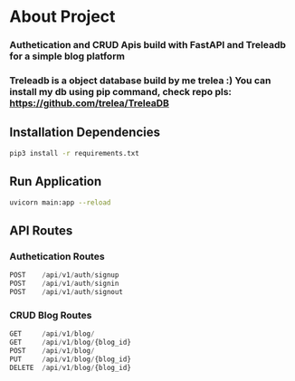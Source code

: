 # About Project

### Authetication and CRUD Apis build with __FastAPI__ and __Treleadb__ for a simple blog platform

### Treleadb is a object database build by me trelea :) You can install my db using pip command, check repo pls: https://github.com/trelea/TreleaDB

## Installation Dependencies
```bash
pip3 install -r requirements.txt
```

## Run Application
```bash
uvicorn main:app --reload
```

## API Routes

### Authetication Routes
```javascript
POST    /api/v1/auth/signup
POST    /api/v1/auth/signin
POST    /api/v1/auth/signout
```

### CRUD Blog Routes
```javascript
GET     /api/v1/blog/
GET     /api/v1/blog/{blog_id}
POST    /api/v1/blog/
PUT     /api/v1/blog/{blog_id}
DELETE  /api/v1/blog/{blog_id}
```